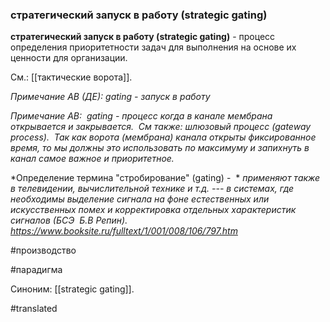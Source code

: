 ### стратегический запуск в работу (strategic gating)

**стратегический запуск в работу (strategic gating)** - процесс определения приоритетности задач для выполнения на основе их ценности для организации.

См.: [[тактические ворота]].

*Примечание АВ (ДЕ): gating - запуск в работу*

*Примечание АВ:  gating - процесс когда в канале мембрана открывается и закрывается.  См также: шлюзовый процесс (gateway process).  Так как ворота (мембрана) канала открыты фиксированное время, то мы должны это использовать по максимуму и запихнуть в канал самое важное и приоритетное.*

*Определение термина "стробирование" (gating) -  * *применяют также в телевидении, вычислительной технике и т.д. --- в системах, где необходимы выделение сигнала на фоне естественных или искусственных помех и корректировка отдельных характеристик сигналов (БСЭ  Б.В Репин).* *https://www.booksite.ru/fulltext/1/001/008/106/797.htm*

#производство

#парадигма

Синоним: [[strategic gating]].

#translated
